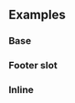 ## Examples

### Base

<ExampleViewer example="datetimepicker/base" />

### Footer slot

<ExampleViewer example="datetimepicker/footer-slot" />

### Inline

<ExampleViewer example="datetimepicker/inline" />

